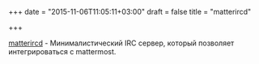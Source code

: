 +++
date = "2015-11-06T11:05:11+03:00"
draft = false
title = "matterircd"

+++

<p><a href="https://github.com/42wim/matterircd">matterircd</a>&nbsp;- Минималистический IRC сервер, который позволяет интегрироваться с&nbsp;mattermost.</p>

